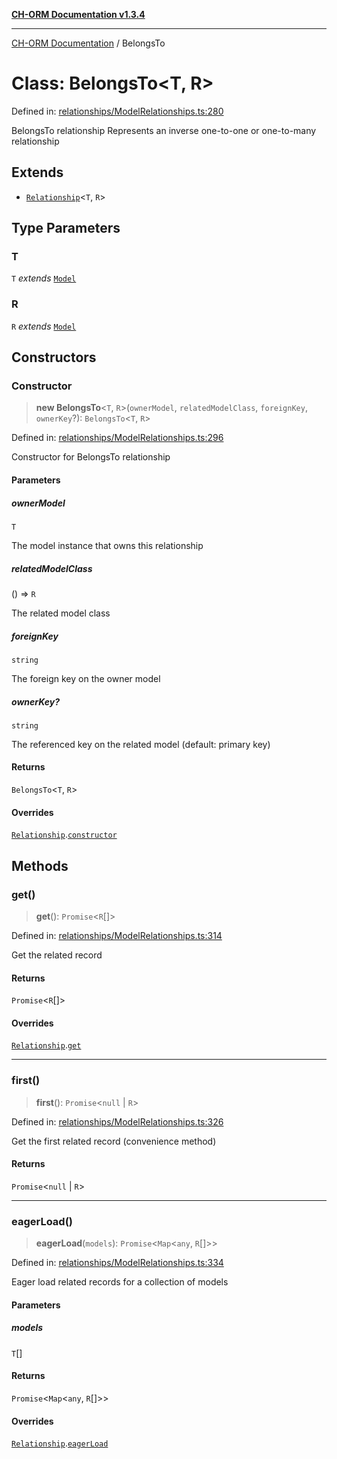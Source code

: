[**CH-ORM Documentation v1.3.4**](../README.md)

***

[CH-ORM Documentation](../globals.md) / BelongsTo

# Class: BelongsTo\<T, R\>

Defined in: [relationships/ModelRelationships.ts:280](https://github.com/iarayan/ch-orm/blob/main/src/relationships/ModelRelationships.ts#L280)

BelongsTo relationship
Represents an inverse one-to-one or one-to-many relationship

## Extends

- [`Relationship`](Relationship.md)\<`T`, `R`\>

## Type Parameters

### T

`T` *extends* [`Model`](Model.md)

### R

`R` *extends* [`Model`](Model.md)

## Constructors

### Constructor

> **new BelongsTo**\<`T`, `R`\>(`ownerModel`, `relatedModelClass`, `foreignKey`, `ownerKey`?): `BelongsTo`\<`T`, `R`\>

Defined in: [relationships/ModelRelationships.ts:296](https://github.com/iarayan/ch-orm/blob/main/src/relationships/ModelRelationships.ts#L296)

Constructor for BelongsTo relationship

#### Parameters

##### ownerModel

`T`

The model instance that owns this relationship

##### relatedModelClass

() => `R`

The related model class

##### foreignKey

`string`

The foreign key on the owner model

##### ownerKey?

`string`

The referenced key on the related model (default: primary key)

#### Returns

`BelongsTo`\<`T`, `R`\>

#### Overrides

[`Relationship`](Relationship.md).[`constructor`](Relationship.md#constructor)

## Methods

### get()

> **get**(): `Promise`\<`R`[]\>

Defined in: [relationships/ModelRelationships.ts:314](https://github.com/iarayan/ch-orm/blob/main/src/relationships/ModelRelationships.ts#L314)

Get the related record

#### Returns

`Promise`\<`R`[]\>

#### Overrides

[`Relationship`](Relationship.md).[`get`](Relationship.md#get)

***

### first()

> **first**(): `Promise`\<`null` \| `R`\>

Defined in: [relationships/ModelRelationships.ts:326](https://github.com/iarayan/ch-orm/blob/main/src/relationships/ModelRelationships.ts#L326)

Get the first related record (convenience method)

#### Returns

`Promise`\<`null` \| `R`\>

***

### eagerLoad()

> **eagerLoad**(`models`): `Promise`\<`Map`\<`any`, `R`[]\>\>

Defined in: [relationships/ModelRelationships.ts:334](https://github.com/iarayan/ch-orm/blob/main/src/relationships/ModelRelationships.ts#L334)

Eager load related records for a collection of models

#### Parameters

##### models

`T`[]

#### Returns

`Promise`\<`Map`\<`any`, `R`[]\>\>

#### Overrides

[`Relationship`](Relationship.md).[`eagerLoad`](Relationship.md#eagerload)
